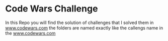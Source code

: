 # Code Wars Challenge
In this Repo you will find the solution of challenges that I solved them in www.codewars.com
the folders are named exactly like the callengs name in the www.codewars.com
